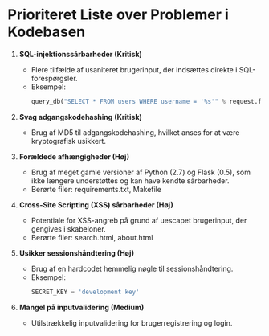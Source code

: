 # Prioriteret Liste over Problemer i Kodebasen

1. **SQL-injektionssårbarheder (Kritisk)**
   - Flere tilfælde af usaniteret brugerinput, der indsættes direkte i SQL-forespørgsler.
   - Eksempel: 
     ```python
     query_db("SELECT * FROM users WHERE username = '%s'" % request.form['username'])
     ```

2. **Svag adgangskodehashing (Kritisk)**
   - Brug af MD5 til adgangskodehashing, hvilket anses for at være kryptografisk usikkert.

3. **Forældede afhængigheder (Høj)**
   - Brug af meget gamle versioner af Python (2.7) og Flask (0.5), som ikke længere understøttes og kan have kendte sårbarheder.
   - Berørte filer: requirements.txt, Makefile

4. **Cross-Site Scripting (XSS) sårbarheder (Høj)**
   - Potentiale for XSS-angreb på grund af uescapet brugerinput, der gengives i skabeloner.
   - Berørte filer: search.html, about.html

5. **Usikker sessionshåndtering (Høj)**
   - Brug af en hardcodet hemmelig nøgle til sessionshåndtering.
   - Eksempel:
     ```python
     SECRET_KEY = 'development key'
     ```

6. **Mangel på inputvalidering (Medium)**
   - Utilstrækkelig inputvalidering for brugerregistrering og login.
